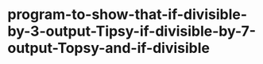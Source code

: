 # program-to-show-that-if-divisible-by-3-output-Tipsy-if-divisible-by-7-output-Topsy-and-if-divisible